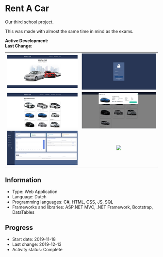 # Rent A Car
Our third school project.

This was made with almost the same time in mind as the exams.

**Active Development:** <br>
**Last Change:** <br>

| | |
| :---: | :---: |
| ![](/Screenshots/1-Home.png) | ![](/Screenshots/2-Login.png) |
| ![](/Screenshots/3-Shopping-1.png) | ![](/Screenshots/4-Shopping-2.png) |
| ![](/Screenshots/5-Administration.png) | ![](/Screenshots/.png) |

## Information
- Type: Web Application
- Language: Dutch
- Programming languages: C#, HTML, CSS, JS, SQL
- Frameworks and libraries: ASP.NET MVC, .NET Framework, Bootstrap, DataTables

## Progress
- Start date: 2019-11-18
- Last change: 2019-12-13
- Activity status: Complete
